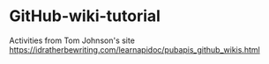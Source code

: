 # GitHub-wiki-tutorial
Activities from Tom Johnson's site https://idratherbewriting.com/learnapidoc/pubapis_github_wikis.html
